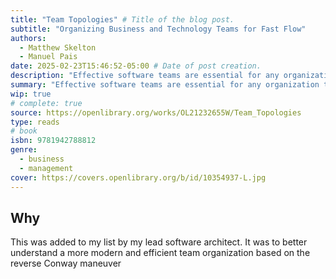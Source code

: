 ```yaml
---
title: "Team Topologies" # Title of the blog post.
subtitle: "Organizing Business and Technology Teams for Fast Flow"
authors:
  - Matthew Skelton
  - Manuel Pais
date: 2025-02-23T15:46:52-05:00 # Date of post creation.
description: "Effective software teams are essential for any organization to deliver value continuously and sustainably. But how do you build the best team organization for your specific goals, culture, and needs?" # Description used for search engine.
summary: "Effective software teams are essential for any organization to deliver value continuously and sustainably. But how do you build the best team organization for your specific goals, culture, and needs?" # Description used for search engine.
wip: true 
# complete: true
source: https://openlibrary.org/works/OL21232655W/Team_Topologies
type: reads
# book
isbn: 9781942788812
genre: 
  - business
  - management
cover: https://covers.openlibrary.org/b/id/10354937-L.jpg
---
```


## Why

This was added to my list by my lead software architect. It was to better understand a more modern and efficient team organization based on the reverse Conway maneuver
